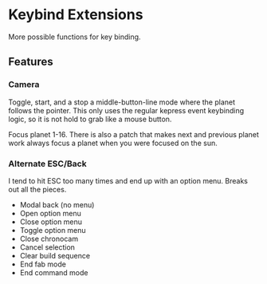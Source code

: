 # Keybind Extensions

More possible functions for key binding.

## Features

### Camera

Toggle, start, and a stop a middle-button-line mode where the planet follows the pointer.  This only uses the regular kepress event keybinding logic, so it is not hold to grab like a mouse button.

Focus planet 1-16.  There is also a patch that makes next and previous planet work always focus a planet when you were focused on the sun.

### Alternate ESC/Back

I tend to hit ESC too many times and end up with an option menu.  Breaks out all the pieces.

- Modal back (no menu)
- Open option menu
- Close option menu
- Toggle option menu
- Close chronocam
- Cancel selection
- Clear build sequence
- End fab mode
- End command mode
